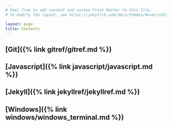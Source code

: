 ```yaml
---
# Feel free to add content and custom Front Matter to this file.
# To modify the layout, see https://jekyllrb.com/docs/themes/#overriding-theme-defaults

layout: page
title: Contents
---
```


[comment]: <> (TODO: Fix metadata around the site and see if you can update the styling to have a breadcrumb at the top.)

## [Git]({% link gitref/gitref.md %}) ##
[comment]: <> (TODO: Move Javascript to programming languages catagory that fans out when you write your python reference)
## [Javascript]({% link javascript/javascript.md %})
## [Jekyll]({% link jekyllref/jekyllref.md %}) ##
## [Windows]({% link windows/windows_terminal.md %})